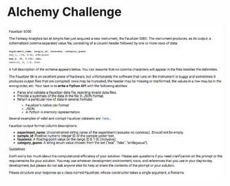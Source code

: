 # Alchemy Challenge

![alt tag](https://raw.githubusercontent.com/ivoaspereira/alchemy_challenge/master/AlchemyChallenge.png)